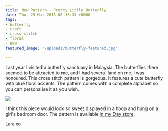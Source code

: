 ```yaml
---
title: New Pattern - Pretty Little Butterfly
date: Thu, 29 Mar 2018 08:36:33 +0000
tags:
- butterfly
- craft
- cross stitch
- floral
- new
featured_image: "/uploads/butterfly-featured.jpg"

---
```

Last year I visited a butterfly sanctuary in Malaysia. The butterflies there seemed to be attracted to me, and I had several land on me. I was honoured. This cross stitch pattern is gorgeous. It features a cute butterfly with blue floral accents. The pattern comes with a complete alphabet so you can personalise it as you wish. 

![](/uploads/butterfly-hoop.jpg)

I think this piece would look so sweet displayed in a hoop and hung on a girl's bedroom door. The pattern is available [in my Etsy store](http://www.etsy.com/au/listing/589811930/pretty-butterfly-cross-stitch-pattern?ref=shop_home_active_1). 

Lara xo